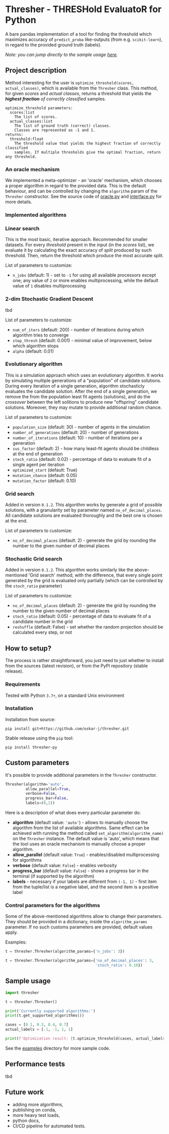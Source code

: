 # Thresher - THRESHold EvaluatoR for Python

A bare pandas implementation of a tool for finding the threshold which maximizes accuracy 
of `predict_proba` like-outputs (from e.g. `scikit-learn`), in regard to the provided ground truth (labels).

_Note: you can jump directly to the sample usage [here](https://github.com/oskar-j/thresher#sample-usage)._

## Project description

Method interesting for the user is `optimize_threshold(scores, actual_classes)`, which is available 
from the `Thresher` class. This method, for given _scores_ and _actual classes_, 
returns a threshold that yields the _**highest fraction** of correctly classified_ samples.

```
optimize_threshold parameters:
  scores​:list
    The list of scores.
  actual_classes​:list
    The list of ground truth (correct) classes. 
    Classes are represented as -1 and 1.
returns:
  threshold:​float
    The threshold value that yields ​the highest fraction of correctly classified 
    samples​. If multiple thresholds give the optimal fraction, return any threshold.
```

### An oracle mechanism

We implemented a meta-optimizer - an 'oracle' mechanism, which chooses a proper algorithm in regard to the provided data. This is the default behaviour, and can be controlled by changing the `algorithm` param of the `Thresher` constructor. See the source code of [oracle.py](https://github.com/oskar-j/thresher/blob/main/thresher/oracle.py) and [interface.py](https://github.com/oskar-j/thresher/blob/main/thresher/interface.py) for more details.

### Implemented algorithms

### Linear search

This is the most basic, iterative approach. Recommended for smaller datasets. For every _threshold_ present in the input (in the _scores_ list), we evaluate it by calculating the exact accuracy of _split_ produced by such threshold. Then, return the threshold which produce the most accurate split. 

List of parameters to customize:
* `n_jobs` (default: 1) - set to `-1` for using all available processors except one; any value of `2` or more 
enables multiprocessing, while the default value of `1` disables multiprocessing

### 2-dim Stochastic Gradient Descent

tbd

List of parameters to customize:
* `num_of_iters` (default: 200) - number of iterations during which algorithm tries to converge
* `stop_thresh` (default: 0.001) - minimal value of improvement, below which algorithm stops
* `alpha` (default: 0.01)

### Evolutionary algorithm

This is a simulation approach which uses an evolutionary algorithm. It works by simulating multiple generations of a "population" of candidate solutions. During every iteration of a single generation, algorithm stochasticly evaluates the candidate solution. After the end of a single generation, we remove the from the population least fit agents (solutions), and do the _crossover_ between the left solitions to produce new "offspring" candidate solutions. Moreover, they may mutate to provide additional random chance. 

List of parameters to customize:
* `population_size` (default: 30) - number of agents in the simulation
* `number_of_generations` (default: 20) - number of generations
* `number_of_iterations` (default: 10) - number of iterations per a generation
* `sus_factor` (default: 2) - how many least-fit agents should be childless at the end of generation
* `stoch_ratio` (default: 0.02) - percentage of data to evaluate fit of a single agent per iteration
* `optimized_start` (default: True)
* `mutation_chance` (default: 0.05)
* `mutation_factor` (default: 0.10)

### Grid search

Added in version `0.1.2`. This algorithm works by generate a grid of possible solutions, with a granularity set
by parameter named `no_of_decimal_places`. All candidate solutions are evaluated thoroughly 
and the best one is chosen at the end.

List of parameters to customize:
* `no_of_decimal_places` (default: 2) - generate the grid by rounding the number to the given number of decimal places

### Stochastic Grid search

Added in version `0.1.2`. This algorithm works similarly like the above-mentioned 'Grid search' method, with the difference, that
every single point generated by the grid is evaluated only partially (which can be controlled by the `stoch_ratio` parameter)

List of parameters to customize:
* `no_of_decimal_places` (default: 2) - generate the grid by rounding the number to the given number of decimal places
* `stoch_ratio` (default: 0.05) - percentage of data to evaluate fit of a candidate number in the grid
* `reshuffle` (default: False) - set whether the random projection should be calculated every step, or not

## How to setup?

The process is rather straightforward, you just need to just whether to install 
from the sources (latest revision), or from the PyPI repository (stable release).

### Requirements

Tested with Python `3.7+`, on a standard Unix environment

### Installation

Installation from source:

```
pip install git+https://github.com/oskar-j/thresher.git
```

Stable release using the `pip` tool:

```
pip install thresher-py
```

## Custom parameters

It's possible to provide additional parameters in the `Thresher` constructor. 

```python
Thresher(algorithm='auto',
         allow_parallel=True,
         verbose=False, 
         progress_bar=False,
         labels=(0,1))
```

Here is a description of what does every particular parameter do:

* **algorithm** (default value: `'auto'`) - allows to manually choose the algorithm from the list of available algorithms.
Same effect can be achieved with running the method called `set_algorithm(algorithm_name)` on the `Thresher` instance. 
The default value is 'auto', which means that the tool uses an oracle mechanism to manually choose a proper algorithm.
* **allow_parallel** (default value: `True`) - enables/disabled multiprocessing for algorithms
* **verbose** (default value: `False`) - enables verbosity
* **progress_bar** (default value: `False`) - shows a progress bar in the terminal (if supported by the algorithm)
* **labels** - necessary if your labels are different from `(-1, 1)` - first item from the tuple/list is a negative label, 
and the second item is a positive label

### Control parameters for the algorithms

Some of the above-mentioned algorithms allow to change their parameters. 
They should be provided in a dictionary, inside the `algorithm_params` parameter. 
If no such customs parameters are provided, default values apply.

Examples:

```python
t = thresher.Thresher(algorithm_params={'n_jobs': 3})
```

```python
t = thresher.Thresher(algorithm_params={'no_of_decimal_places': 3,
                                        'stoch_ratio': 0.10})
```

## Sample usage

```python
import thresher

t = thresher.Thresher()

print('Currently supported algorithms:')
print(t.get_supported_algorithms())

cases = [0.1, 0.3, 0.4, 0.7]
actual_labels = [-1, -1, 1, 1]

print(f'Optimization result: {t.optimize_threshold(cases, actual_labels)}')
```

See the [examples](https://github.com/oskar-j/thresher/tree/main/examples) directory for more sample code.

## Performance tests

tbd

## Future work

* adding more algorithms,
* publishing on conda,
* more heavy test loads,
* python docs,
* CI/CD pipeline for automated tests.
